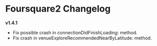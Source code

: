 # Foursquare2 Changelog

__v1.4.1__

*  Fix possible crash in connectionDidFinishLoading: method.
*  Fix crash in venueExploreRecommendedNearByLatitude: method.